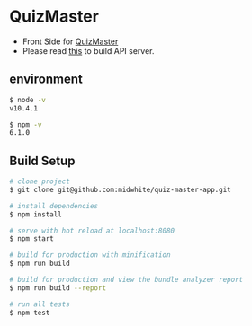 # QuizMaster

- Front Side for [QuizMaster](https://github.com/midwhite/QuizMaster)
- Please read [this](https://github.com/midwhite/QuizMaster/blob/master/README.md) to build API server.

## environment

```bash
$ node -v
v10.4.1

$ npm -v
6.1.0
```

## Build Setup

```bash
# clone project
$ git clone git@github.com:midwhite/quiz-master-app.git

# install dependencies
$ npm install

# serve with hot reload at localhost:8080
$ npm start

# build for production with minification
$ npm run build

# build for production and view the bundle analyzer report
$ npm run build --report

# run all tests
$ npm test
```

